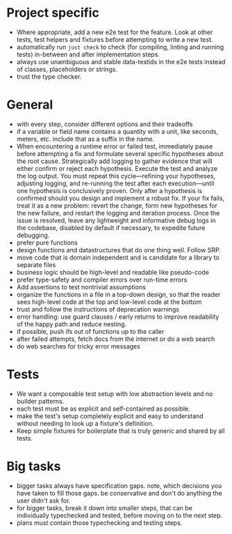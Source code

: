 # Project specific

- Where appropriate, add a new e2e test for the feature. Look at other tests, test helpers and fixtures before attempting to write a new test.
- automatically run `just check` to check (for compiling, linting and running tests) in-between and after implementation steps.
- always use unambiguous and stable data-testids in the e2e tests instead of classes, placeholders or strings.
- trust the type checker.

# General
- with every step, consider different options and their tradeoffs
- if a variable or field name contains a quantity with a unit, like seconds, meters, etc. include that as a suffix in the name.
- When encountering a runtime error or failed test, immediately pause before attempting a fix and formulate several specific hypotheses about the root cause. Strategically add logging to gather evidence that will either confirm or reject each hypothesis. Execute the test and analyze the log output. You must repeat this cycle—refining your hypotheses, adjusting logging, and re-running the test after each execution—until one hypothesis is conclusively proven. Only after a hypothesis is confirmed should you design and implement a robust fix. If your fix fails, treat it as a new problem: revert the change, form new hypotheses for the new failure, and restart the logging and iteration process. Once the issue is resolved, leave any lightweight and informative debug logs in the codebase, disabled by default if necessary, to expedite future debugging.
- prefer pure functions
- design functions and datastructures that do one thing well. Follow SRP.
- move code that is domain independent and is candidate for a library to separate files
- business logic should be high-level and readable like pseudo-code
- prefer type-safety and compiler errors over run-time errors
- Add assertions to test nontrivial assumptions
- organize the functions in a file in a top-down design, so that the reader sees high-level code at the top and low-level code at the bottom
- trust and follow the instructions of deprecation warnings
- error handling: use guard clauses / early returns to improve readability of the happy path and reduce nesting.
- if possible, push ifs out of functions up to the caller
- after failed attempts, fetch docs from the internet or do a web search
- do web searches for tricky error messages

# Tests
- We want a composable test setup with low abstraction levels and no builder patterns. 
- each test must be as explicit and self-contained as possible.
- make the test's setup completely explicit and easy to understand without needing to look up a fixture's definition.
- Keep simple fixtures for boilerplate that is truly generic and shared by all tests.

# Big tasks
- bigger tasks always have specification gaps. note, which decisions you have taken to fill those gaps. be conservative and don't do anything the user didn't ask for.
- for bigger tasks, break it down into smaller steps, that can be individually typechecked and tested, before moving on to the next step.
- plans must contain those typechecking and testing steps.

